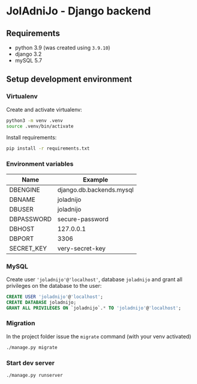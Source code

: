# JolAdniJo - Django backend

## Requirements

* python 3.9 (was created using `3.9.10`)
* django 3.2
* mySQL 5.7

## Setup development environment

### Virtualenv

Create and activate virtualenv:

```bash
python3 -m venv .venv
source .venv/bin/activate
```

Install requirements:

```bash
pip install -r requirements.txt
```

### Environment variables

| Name | Example |
| --- | --- |
| DBENGINE | django.db.backends.mysql
| DBNAME | joladnijo
| DBUSER | joladnijo
| DBPASSWORD | secure-password
| DBHOST | 127.0.0.1
| DBPORT | 3306
| SECRET_KEY | very-secret-key

### MySQL

Create user `'joladnijo'@'localhost'`, database `joladnijo` and grant all privileges on the database to the user:

```sql
CREATE USER 'joladnijo'@'localhost';
CREATE DATABASE joladnijo;
GRANT ALL PRIVILEGES ON `joladnijo`.* TO 'joladnijo'@'localhost';
```

### Migration

In the project folder issue the `migrate` command (with your venv activated)

```bash
./manage.py migrate
```

### Start dev server

```bash
./manage.py runserver
```

